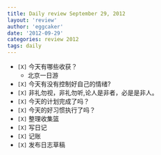 ```yaml
---
title: Daily review September 29, 2012 
layout: 'review'
author: 'eggcaker'
date: '2012-09-29'
categories: review 2012
tags: daily
---
```



  * `[X]` 今天有哪些收获？ 
    * 北京一日游 
  * `[X]` 今天有没有控制好自己的情绪? 
  * `[X]` 非礼勿视，非礼勿听,论人是非者，必是是非人。 
  * `[X]` 今天的计划完成了吗？ 
  * `[X]` 今天的好习惯执行了吗？ 
  * `[X]` 整理收集篮 
  * `[X]` 写日记 
  * `[X]` 记账 
  * `[X]` 发布日志草稿 

